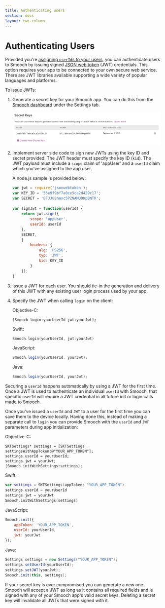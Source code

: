 ```yaml
---
title: Authenticating users
section: docs
layout: two-column
---
```


# Authenticating Users


Provided you're [assigning `userId`s to your users](/docs/multi-device-users/), you can authenticate users to Smooch by issuing signed [JSON web token](http://jwt.io) (JWT) credentials. This option requires your app to be connected to your own secure web service. There are JWT libraries available supporting a wide variety of popular languages and platforms.

To issue JWTs:

1. Generate a secret key for your Smooch app. You can do this from the [Smooch dashboard](https://app.smooch.io) under the Settings tab.

    ![Secret Keys](/images/secret_keys.png)

1. Implement server side code to sign new JWTs using the key ID and secret provided. The JWT header must specify the key ID (`kid`). The JWT payload must include a `scope` claim of 'appUser' and a `userId` claim which you've assigned to the app user.

    A node.js sample is provided below:

    ```javascript
    var jwt = require('jsonwebtoken');
    var KEY_ID = '55e9f9bf7a0ce5ca2d429c17';
    var SECRET = 'BFJJ88naxc5PZNAMU9KpBNTR';

    var signJwt = function(userId) {
        return jwt.sign({
            scope: 'appUser',
            userId: userId
        },
        SECRET,
        {
            headers: {
                alg: 'HS256',
                typ: 'JWT',
                kid: KEY_ID
            }
        });
    }
    ```

1. Issue a JWT for each user. You should tie-in the generation and delivery of this JWT with any existing user login process used by your app.

1. Specify the JWT when calling `login` on the client:


    Objective-C:
    ```objective_c
    [Smooch login:yourUserId jwt:yourJwt];
    ```

    Swift:
    ```swift
    Smooch.login(yourUserId, jwt:yourJwt)
    ```

    JavaScript:
    ```javascript
    Smooch.login(yourUserId, yourJwt);
    ```

    Java:
    ```java
    Smooch.login(yourUserId, yourJwt);
    ```

Securing a `userId` happens automatically by using a JWT for the first time. Once a JWT is used to authenticate an individual `userId` with Smooch, that specific `userId` will require a JWT credential in all future init or login calls made to Smooch.

Once you've issued a `userId` and `JWT` to a user for the first time you can save them to the device locally. Having done this, instead of making a separate call to `login` you can provide Smooch with the `userId` and `JWT` parameters during app initialization:

Objective-C:
```objective_c
SKTSettings* settings = [SKTSettings settingsWithAppToken:@"YOUR_APP_TOKEN"];
settings.userId = yourUserId;
settings.jwt = yourJwt;
[Smooch initWithSettings:settings];
```

Swift:
```swift
var settings = SKTSettings(appToken: "YOUR_APP_TOKEN")
settings.userId = yourUserId
settings.jwt = yourJwt
Smooch.initWithSettings(settings)
```

JavaScript:
```javascript
Smooch.init({
    appToken: 'YOUR_APP_TOKEN',
    userId: yourUserId,
    jwt: yourJwt
});
```

Java:
```java
Settings settings = new Settings("YOUR_APP_TOKEN");
settings.setUserId(yourUserId);
settings.setJWT(yourJwt);
Smooch.init(this, settings);
```

<aside class="warning">
If your secret key is ever compromised you can generate a new one. Smooch will accept a JWT as long as it contains all required fields and is signed with any of your Smooch app's valid secret keys. Deleting a secret key will invalidate all JWTs that were signed with it.
</aside>
